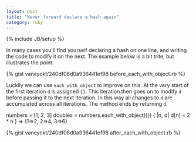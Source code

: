 ```yaml
---
layout: post
title: "Never forward declare a hash again"
category: ruby
---
```

{% include JB/setup %}

In many cases you'll find yourself declaring a hash on one line, and writing the code to modify it on the next. The example below is a bit trite, but illustrates the point.

{% gist vaneyckt/240df08d0a936441ef98 before_each_with_object.rb %}

Luckily we can use `each_with_object` to improve on this. At the very start of the first iteration `d` is assigned `{}`. This iteration then goes on to modify `d` before passing it to the next iteration. In this way all changes to `d` are accumulated across all iterations. The method ends by returning `d`.

numbers = [1, 2, 3]
doubles = numbers.each_with_object({}) { |n, d| d[n] = 2 * n }
 => {1=>2, 2=>4, 3=>6}

{% gist vaneyckt/240df08d0a936441ef98 after_each_with_object.rb %}
